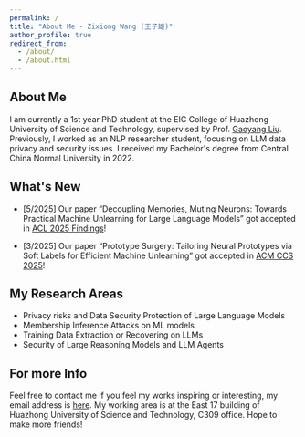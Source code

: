 ```yaml
---
permalink: /
title: "About Me - Zixiong Wang (王子雄)"
author_profile: true
redirect_from: 
  - /about/
  - /about.html
---
```


About Me
------
I am currently a 1st year PhD student at the EIC College of Huazhong University of Science and Technology, supervised by Prof. [Gaoyang Liu](https://gyliu1991.github.io). Previously, I worked as an NLP researcher student, focusing on LLM data privacy and security issues. I received my Bachelor's degree from Central China Normal University in 2022.

What's New
------
- [5/2025] Our paper “Decoupling Memories, Muting Neurons: Towards Practical Machine Unlearning for Large Language Models” got accepted in [ACL 2025 Findings](https://2025.aclweb.org/)!

- [3/2025] Our paper “Prototype Surgery: Tailoring Neural Prototypes via Soft Labels for Efficient Machine Unlearning” got accepted in [ACM CCS 2025](https://www.sigsac.org/ccs/CCS2025/)!

My Research  Areas
------
- Privacy risks and Data Security Protection of Large Language Models
- Membership Inference Attacks on ML models
- Training Data Extraction or Recovering on LLMs
- Security of Large Reasoning Models and LLM Agents

For more Info
------
Feel free to contact me if you feel my works inspiring or interesting, my email address is [here](zixwang@hust.edu.cn).
My working area is at the East 17 building of Huazhong University of Science and Technology, C309 office.
Hope to make more friends!



